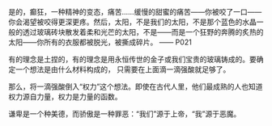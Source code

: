 是的，癫狂，一种精神的变态，痛苦……缓慢的甜蜜的痛苦——你被咬了一口——你会渴望被咬得更深更疼。然后，太阳，不是我们的太阳，不是那个蓝色的水晶一般的透过玻璃砖块散发着柔和光芒的太阳，不是——而是一个狂野的奔腾的炙热的太阳——你所有的衣服都被脱光，被撕成碎片。 —— P021

有的理念是土捏的，有的理念是用永恒传世的金子或我们宝贵的玻璃铸成的。要确定一个想法是由什么材料构成的， 只需要在上面滴一滴强酸就足够了。

那么，将一滴强酸倒入“权力”这个想法。即使在古代人里，他们最成熟的人也知道权力源自力量，权力是力量的函数。

谦卑是一个种美德，而骄傲是一种罪恶：“我们”源于上帝，“我”源于恶魔。